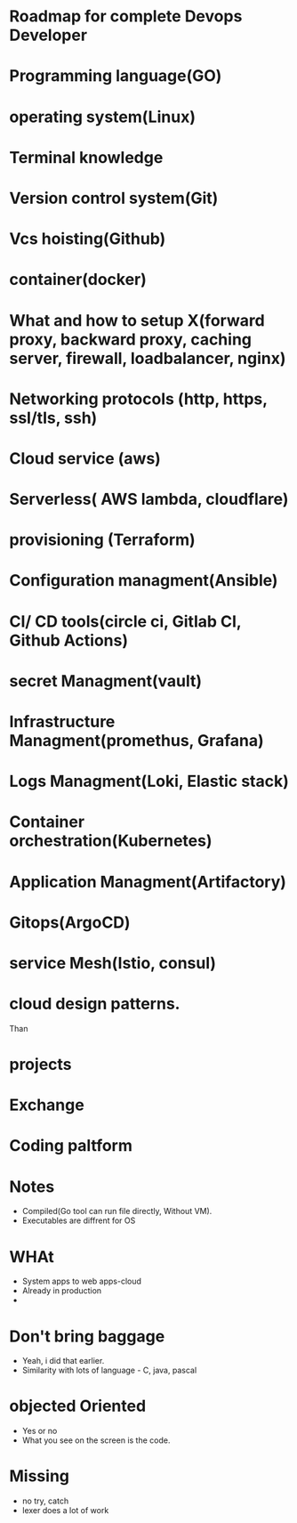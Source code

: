 # Roadmap for complete Devops Developer
# Programming language(GO)
# operating system(Linux)
# Terminal knowledge
# Version control system(Git)
# Vcs hoisting(Github)
# container(docker)
# What and how to setup X(forward proxy, backward proxy, caching server, firewall, loadbalancer, nginx)
# Networking protocols (http, https, ssl/tls, ssh)
# Cloud service (aws)
# Serverless( AWS lambda, cloudflare)
# provisioning (Terraform)
# Configuration managment(Ansible)
# CI/ CD tools(circle ci, Gitlab CI, Github Actions)
# secret Managment(vault)
# Infrastructure Managment(promethus, Grafana)
# Logs Managment(Loki, Elastic stack)
# Container orchestration(Kubernetes)
# Application Managment(Artifactory)
# Gitops(ArgoCD)
# service Mesh(Istio, consul)
# cloud design patterns.

Than 

# projects 
# Exchange
# Coding paltform 


# Notes

- Compiled(Go tool can run file directly, Without VM).
- Executables are diffrent for OS

# WHAt
- System apps to web apps-cloud
- Already in production
-

# Don't bring baggage

- Yeah, i did that earlier.
- Similarity with lots of language - C, java, pascal

# objected Oriented
- Yes or no
- What you see on the screen is the code.

# Missing

- no try, catch
- lexer does a lot of work
